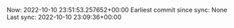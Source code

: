 Now: 2022-10-10 23:51:53.257652+00:00 Earliest commit since sync: None Last sync: 2022-10-10 23:09:36+00:00
